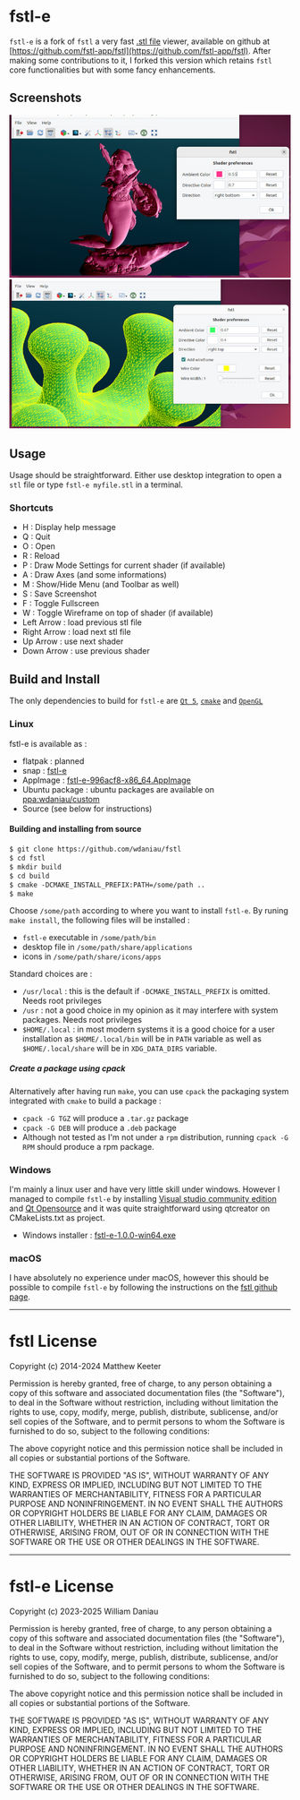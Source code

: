 # fstl-e

`fstl-e` is a fork of `fstl` a very fast [.stl file](http://en.wikipedia.org/wiki/STL_\(file_format\)) viewer, available on github at [https://github.com/fstl-app/fstl](https://github.com/fstl-app/fstl). After making some contributions to it, I forked this version which retains `fstl` core functionalities but with some fancy enhancements.

## Screenshots
![](./images/screenshot_fstl-e_20230205.jpg)
![](./images/screenshot_fstl-e_20230212.jpg)

## Usage
Usage should be straightforward. Either use desktop integration to open a `stl` file or type `fstl-e myfile.stl` in a terminal.

### Shortcuts

  * H : Display help message
  * Q : Quit
  * O : Open
  * R : Reload
  * P : Draw Mode Settings for current shader (if available)
  * A : Draw Axes (and some informations)
  * M : Show/Hide Menu (and Toolbar as well)
  * S : Save Screenshot
  * F : Toggle Fullscreen
  * W : Toggle Wireframe on top of shader (if available)
  * Left Arrow : load previous stl file
  * Right Arrow : load next stl file
  * Up Arrow : use next shader
  * Down Arrow : use previous shader

## Build and Install

The only dependencies to build for `fstl-e` are [`Qt 5`](https://www.qt.io), [`cmake`](https://cmake.org/) and [`OpenGL`](https://www.opengl.org)

### Linux

fstl-e is available as :

  * flatpak : planned
  * snap : [fstl-e](https://snapcraft.io/fstl-e)
  * AppImage : [fstl-e-996acf8-x86_64.AppImage](https://github.com/wdaniau/fstl/releases/download/fstl-e-v1.0.0/fstl-e-996acf8-x86_64.AppImage)
  * Ubuntu package : ubuntu packages are available on [ppa:wdaniau/custom](https://launchpad.net/~wdaniau/+archive/ubuntu/custom)
  * Source (see below for instructions)

#### Building and installing from source
```
$ git clone https://github.com/wdaniau/fstl
$ cd fstl
$ mkdir build
$ cd build
$ cmake -DCMAKE_INSTALL_PREFIX:PATH=/some/path ..
$ make
```

Choose `/some/path` according to where you want to install `fstl-e`. By runing `make install`, the following files will be installed :

  * `fstl-e` executable in `/some/path/bin`
  * desktop file in `/some/path/share/applications`
  * icons in `/some/path/share/icons/apps`

Standard choices are :

  * `/usr/local` : this is the default if `-DCMAKE_INSTALL_PREFIX` is omitted. Needs root privileges
  * `/usr` : not a good choice in my opinion as it may interfere with system packages. Needs root privileges
  * `$HOME/.local` : in most modern systems it is a good choice for a user installation as `$HOME/.local/bin` will be in `PATH` variable as well as `$HOME/.local/share` will be in `XDG_DATA_DIRS` variable.

##### Create a package using cpack
Alternatively after having run `make`, you can use `cpack` the packaging system integrated with `cmake` to build a package :

  * `cpack -G TGZ` will produce a `.tar.gz` package
  * `cpack -G DEB` will produce a `.deb` package
  * Although not tested as I'm not under a `rpm` distribution, running `cpack -G RPM` should produce a rpm package.



### Windows
I'm mainly a linux user and have very little skill under windows. However I managed to compile `fstl-e` by installing [Visual studio community edition](https://visualstudio.microsoft.com/fr/vs/community/) and [Qt Opensource](https://www.qt.io/download-thank-you?os=windows) and it was quite straightforward using qtcreator on CMakeLists.txt as project.

  * Windows installer : [fstl-e-1.0.0-win64.exe](https://github.com/wdaniau/fstl/releases/download/fstl-e-v1.0.0/fstl-e-1.0.0-win64.exe)


### macOS
I have absolutely no experience under macOS, however this should be possible to compile `fstl-e` by following the instructions on the [fstl github page](https://github.com/fstl-app/fstl).


--------------------------------------------------------------------------------
# fstl License

Copyright (c) 2014-2024 Matthew Keeter

Permission is hereby granted, free of charge, to any person obtaining a copy of this software and associated documentation files (the "Software"), to deal in the Software without restriction, including without limitation the rights to use, copy, modify, merge, publish, distribute, sublicense, and/or sell copies of the Software, and to permit persons to whom the Software is furnished to do so, subject to the following conditions:

The above copyright notice and this permission notice shall be included in all copies or substantial portions of the Software.

THE SOFTWARE IS PROVIDED "AS IS", WITHOUT WARRANTY OF ANY KIND, EXPRESS OR IMPLIED, INCLUDING BUT NOT LIMITED TO THE WARRANTIES OF MERCHANTABILITY, FITNESS FOR A PARTICULAR PURPOSE AND NONINFRINGEMENT. IN NO EVENT SHALL THE AUTHORS OR COPYRIGHT HOLDERS BE LIABLE FOR ANY CLAIM, DAMAGES OR OTHER LIABILITY, WHETHER IN AN ACTION OF CONTRACT, TORT OR OTHERWISE, ARISING FROM, OUT OF OR IN CONNECTION WITH THE SOFTWARE OR THE USE OR OTHER DEALINGS IN THE SOFTWARE.

--------------------------------------------------------------------------------
# fstl-e License

Copyright (c) 2023-2025 William Daniau

Permission is hereby granted, free of charge, to any person obtaining a copy of this software and associated documentation files (the "Software"), to deal in the Software without restriction, including without limitation the rights to use, copy, modify, merge, publish, distribute, sublicense, and/or sell copies of the Software, and to permit persons to whom the Software is furnished to do so, subject to the following conditions:

The above copyright notice and this permission notice shall be included in all copies or substantial portions of the Software.

THE SOFTWARE IS PROVIDED "AS IS", WITHOUT WARRANTY OF ANY KIND, EXPRESS OR IMPLIED, INCLUDING BUT NOT LIMITED TO THE WARRANTIES OF MERCHANTABILITY, FITNESS FOR A PARTICULAR PURPOSE AND NONINFRINGEMENT. IN NO EVENT SHALL THE AUTHORS OR COPYRIGHT HOLDERS BE LIABLE FOR ANY CLAIM, DAMAGES OR OTHER LIABILITY, WHETHER IN AN ACTION OF CONTRACT, TORT OR OTHERWISE, ARISING FROM, OUT OF OR IN CONNECTION WITH THE SOFTWARE OR THE USE OR OTHER DEALINGS IN THE SOFTWARE.
